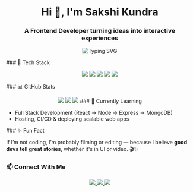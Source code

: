 <h1 align="center">Hi 👋, I'm Sakshi Kundra</h1>
<h3 align="center">A Frontend Developer turning ideas into interactive experiences</h3>

<p align="center">
  <img src="https://readme-typing-svg.demolab.com?font=Fira+Code&size=22&pause=1000&center=true&vCenter=true&width=440&lines=React+Developer+%7C+Tailwind+Fan+%7C+Code+%2B+Creativity;Learning+Full+Stack+Dev+%F0%9F%9A%80;Love+to+build+and+film+%F0%9F%8E%A5+%2B+%F0%9F%92%BB" alt="Typing SVG" />
</p>
### 🧰 Tech Stack

<p align="center">
  <img src="https://img.shields.io/badge/ReactJS-61DAFB?style=for-the-badge&logo=react&logoColor=black" />
  <img src="https://img.shields.io/badge/TailwindCSS-38B2AC?style=for-the-badge&logo=tailwind-css&logoColor=white" />
  <img src="https://img.shields.io/badge/Bootstrap-7952B3?style=for-the-badge&logo=bootstrap&logoColor=white" />
  <img src="https://img.shields.io/badge/HTML5-E34F26?style=for-the-badge&logo=html5&logoColor=white" />
  <img src="https://img.shields.io/badge/CSS3-1572B6?style=for-the-badge&logo=css3&logoColor=white" />
</p>
### 📊 GitHub Stats

<p align="center">
  <img src="https://github-readme-stats.vercel.app/api?username=SakshiKundra&show_icons=true&theme=tokyonight&hide_border=true" />
  <img src="https://github-readme-streak-stats.herokuapp.com/?user=SakshiKundra&theme=tokyonight&hide_border=true" />
  <img src="https://github-readme-stats.vercel.app/api/top-langs/?username=SakshiKundra&layout=compact&theme=tokyonight&hide_border=true" />
  ### 🌱 Currently Learning

- Full Stack Development (React → Node → Express → MongoDB)
- Hosting, CI/CD & deploying scalable web apps

</p>
### ✨ Fun Fact

If I’m not coding, I’m probably filming or editing — because I believe **good devs tell great stories**, whether it's in UI or video. 🎬✨

### 📫 Connect With Me

<p align="center">
  <a href="https://linkedin.com/in/your-link" target="_blank">
    <img src="https://img.shields.io/badge/LinkedIn-blue?style=for-the-badge&logo=linkedin&logoColor=white" />
  </a>
  <a href="mailto:your-email@example.com" target="_blank">
    <img src="https://img.shields.io/badge/Gmail-red?style=for-the-badge&logo=gmail&logoColor=white" />
  </a>
  <a href="https://your-portfolio-link.com" target="_blank">
    <img src="https://img.shields.io/badge/Portfolio-black?style=for-the-badge&logo=github&logoColor=white" />
  </a>
</p>





